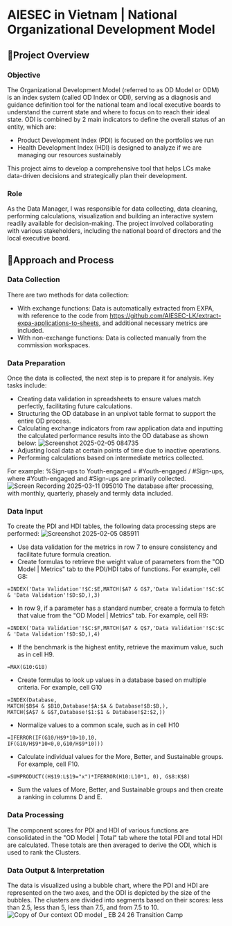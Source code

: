 # AIESEC in Vietnam | National Organizational Development Model
## 📖Project Overview
### Objective
The Organizational Development Model (referred to as OD Model or ODM) is an index system (called OD Index or ODI), serving as a diagnosis and guidance definition tool for the national team and local executive boards to understand the current state and where to focus on to reach their ideal state. ODI is combined by 2 main indicators to define the overall status of an entity, which are:
* Product Development Index (PDI) is focused on the portfolios we run
* Health Development Index (HDI) is designed to analyze if we are managing our resources sustainably

This project aims to develop a comprehensive tool that helps LCs make data-driven decisions and strategically plan their development.

### Role
As the Data Manager, I was responsible for data collecting, data cleaning, performing calculations, visualization and building an interactive system readily available for decision-making. The project involved collaborating with various stakeholders, including the national board of directors and the local executive board.



## 🔮Approach and Process
### Data Collection
There are two methods for data collection:
* With exchange functions: Data is automatically extracted from EXPA, with reference to the code from https://github.com/AIESEC-LK/extract-expa-applications-to-sheets, and additional necessary metrics are included.
* With non-exchange functions: Data is collected manually from the commission workspaces.

### Data Preparation
Once the data is collected, the next step is to prepare it for analysis. Key tasks include:
* Creating data validation in spreadsheets to ensure values match perfectly, facilitating future calculations.
* Structuring the OD database in an unpivot table format to support the entire OD process.
* Calculating exchange indicators from raw application data and inputting the calculated performance results into the OD database as shown below:
![Screenshot 2025-02-05 084735](https://github.com/user-attachments/assets/3674068f-d152-426e-b9e8-06468271a90c)
* Adjusting local data at certain points of time due to inactive operations.
* Performing calculations based on intermediate metrics collected.

 For example: %Sign-ups to Youth-engaged = #Youth-engaged / #Sign-ups, where #Youth-engaged and #Sign-ups are primarily collected.
![Screen Recording 2025-03-11 095010](https://github.com/user-attachments/assets/e2e87bf7-ea16-490e-a86d-eb884b0e4845)
The database after processing, with monthly, quarterly, phasely and termly data included.


### Data Input
To create the PDI and HDI tables, the following data processing steps are performed:
![Screenshot 2025-02-05 085911](https://github.com/user-attachments/assets/24dd7580-3985-4b2e-ac89-ae3f60335638)

* Use data validation for the metrics in row 7 to ensure consistency and facilitate future formula creation.
* Create formulas to retrieve the weight value of parameters from the "OD Model | Metrics" tab to the PDI/HDI tabs of functions. For example, cell G8: 
```
=INDEX('Data Validation'!$C:$E,MATCH($A7 & G$7,'Data Validation'!$C:$C & 'Data Validation'!$D:$D,),3)
```
* In row 9, if a parameter has a standard number, create a formula to fetch that value from the "OD Model | Metrics" tab. For example, cell R9:
```
=INDEX('Data Validation'!$C:$F,MATCH($A7 & Q$7,'Data Validation'!$C:$C & 'Data Validation'!$D:$D,),4)
```
* If the benchmark is the highest entity, retrieve the maximum value, such as in cell H9.
```
=MAX(G10:G18)
```
* Create formulas to look up values in a database based on multiple criteria. For example, cell G10
```
=INDEX(Database,
MATCH($B$4 & $B10,Database!$A:$A & Database!$B:$B,),
MATCH($A$7 & G$7,Database!$1:$1 & Database!$2:$2,))
```
* Normalize values to a common scale, such as in cell H10 
```
=IFERROR(IF(G10/H$9*10>10,10,
IF(G10/H$9*10<0,0,G10/H$9*10)))
```
* Calculate individual values for the More, Better, and Sustainable groups. For example, cell F10.
```
=SUMPRODUCT((H$19:L$19="x")*IFERROR(H10:L10*1, 0), G$8:K$8)
```
* Sum the values of More, Better, and Sustainable groups and then create a ranking in columns D and E.

### Data Processing
The component scores for PDI and HDI of various functions are consolidated in the "OD Model | Total" tab where the total PDI and total HDI are calculated. These totals are then averaged to derive the ODI, which is used to rank the Clusters.

### Data Output & Interpretation
The data is visualized using a bubble chart, where the PDI and HDI are represented on the two axes, and the ODI is depicted by the size of the bubbles. The clusters are divided into segments based on their scores: less than 2.5, less than 5, less than 7.5, and from 7.5 to 10.
![Copy of Our context   OD model _ EB 24 26 Transition Camp](https://github.com/user-attachments/assets/13f730fe-baea-425b-82c2-3bf5700dace0)

